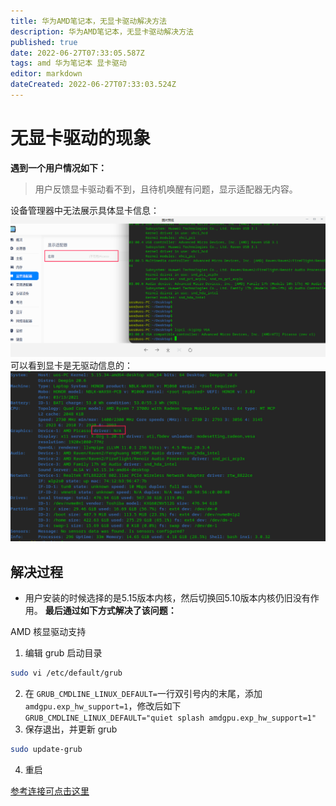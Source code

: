 ```yaml
---
title: 华为AMD笔记本，无显卡驱动解决方法
description: 华为AMD笔记本，无显卡驱动解决方法
published: true
date: 2022-06-27T07:33:05.587Z
tags: amd 华为笔记本 显卡驱动
editor: markdown
dateCreated: 2022-06-27T07:33:03.524Z
---
```


# 无显卡驱动的现象
**遇到一个用户情况如下：**
> 用户反馈显卡驱动看不到，且待机唤醒有问题，显示适配器无内容。


设备管理器中无法展示具体显卡信息：
![设备管理器无显卡信息.png](/图片存储/设备管理器无显卡信息.png)
可以看到显卡是无驱动信息的：
![无驱动.png](/图片存储/无驱动.png)
## 解决过程
- 用户安装的时候选择的是5.15版本内核，然后切换回5.10版本内核仍旧没有作用。
**最后通过如下方式解决了该问题：**

AMD 核显驱动支持
1. 编辑 grub 启动目录
```bash
sudo vi /etc/default/grub
```
2. 在 ```GRUB_CMDLINE_LINUX_DEFAULT=```一行双引号内的末尾，添加 ```amdgpu.exp_hw_support=1```，修改后如下
```GRUB_CMDLINE_LINUX_DEFAULT="quiet splash amdgpu.exp_hw_support=1"```
3. 保存退出，并更新 grub
```bash
sudo update-grub
```
4. 重启

[参考连接可点击这里](https://blog.csdn.net/tankpanv/article/details/119337770)